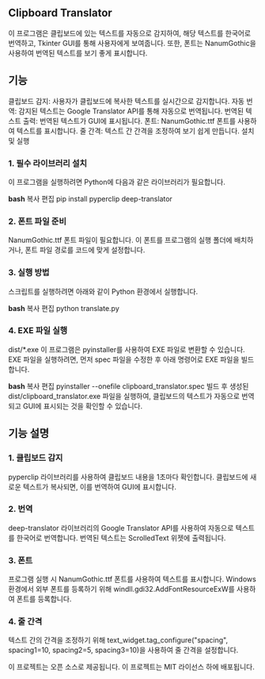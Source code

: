 ## Clipboard Translator
이 프로그램은 클립보드에 있는 텍스트를 자동으로 감지하여, 해당 텍스트를 한국어로 번역하고, Tkinter GUI를 통해 사용자에게 보여줍니다. 또한, 폰트는 NanumGothic을 사용하여 번역된 텍스트를 보기 좋게 표시합니다.

## 기능
클립보드 감지: 사용자가 클립보드에 복사한 텍스트를 실시간으로 감지합니다.
자동 번역: 감지된 텍스트는 Google Translator API를 통해 자동으로 번역됩니다.
번역된 텍스트 출력: 번역된 텍스트가 GUI에 표시됩니다.
폰트: NanumGothic.ttf 폰트를 사용하여 텍스트를 표시합니다.
줄 간격: 텍스트 간 간격을 조정하여 보기 쉽게 만듭니다.
설치 및 실행
### 1. 필수 라이브러리 설치
이 프로그램을 실행하려면 Python에 다음과 같은 라이브러리가 필요합니다.

**bash**
복사
편집
pip install pyperclip deep-translator
### 2. 폰트 파일 준비
NanumGothic.ttf 폰트 파일이 필요합니다. 이 폰트를 프로그램의 실행 폴더에 배치하거나, 폰트 파일 경로를 코드에 맞게 설정합니다.

### 3. 실행 방법
스크립트를 실행하려면 아래와 같이 Python 환경에서 실행합니다.

**bash**
복사
편집
python translate.py
### 4. EXE 파일 실행
dist/*.exe
이 프로그램은 pyinstaller를 사용하여 EXE 파일로 변환할 수 있습니다. EXE 파일을 실행하려면, 먼저 spec 파일을 수정한 후 아래 명령어로 EXE 파일을 빌드합니다.

**bash**
복사
편집
pyinstaller --onefile clipboard_translator.spec
빌드 후 생성된 dist/clipboard_translator.exe 파일을 실행하여, 클립보드의 텍스트가 자동으로 번역되고 GUI에 표시되는 것을 확인할 수 있습니다.

## 기능 설명
### 1. 클립보드 감지
pyperclip 라이브러리를 사용하여 클립보드 내용을 1초마다 확인합니다.
클립보드에 새로운 텍스트가 복사되면, 이를 번역하여 GUI에 표시합니다.
### 2. 번역
deep-translator 라이브러리의 Google Translator API를 사용하여 자동으로 텍스트를 한국어로 번역합니다.
번역된 텍스트는 ScrolledText 위젯에 출력됩니다.
### 3. 폰트
프로그램 실행 시 NanumGothic.ttf 폰트를 사용하여 텍스트를 표시합니다.
Windows 환경에서 외부 폰트를 등록하기 위해 windll.gdi32.AddFontResourceExW를 사용하여 폰트를 등록합니다.
### 4. 줄 간격
텍스트 간의 간격을 조정하기 위해 text_widget.tag_configure("spacing", spacing1=10, spacing2=5, spacing3=10)을 사용하여 줄 간격을 설정합니다.

이 프로젝트는 오픈 소스로 제공됩니다.
이 프로젝트는 MIT 라이선스 하에 배포됩니다.
